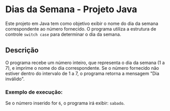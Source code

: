 # Dias da Semana - Projeto Java

Este projeto em Java tem como objetivo exibir o nome do dia da semana correspondente ao número fornecido. O programa utiliza a estrutura de controle `switch case` para determinar o dia da semana.

## Descrição

O programa recebe um número inteiro, que representa o dia da semana (1 a 7), e imprime o nome do dia correspondente. Se o número fornecido não estiver dentro do intervalo de 1 a 7, o programa retorna a mensagem "Dia inválido".

### Exemplo de execução:
Se o número inserido for `6`, o programa irá exibir: `sabado`.
